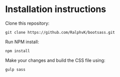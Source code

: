 # Installation instructions

Clone this repository:

```git clone https://github.com/RalphvK/bootsass.git```

Run NPM install:

```npm install```

Make your changes and build the CSS file using:

```gulp sass```